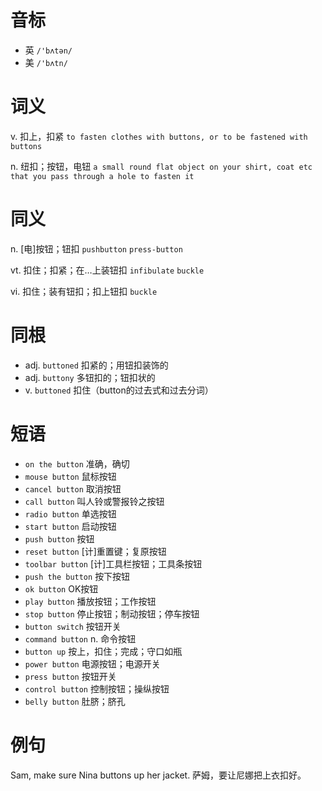 # 音标

- 英 `/'bʌtən/`
- 美 `/'bʌtn/`

# 词义

v. 扣上，扣紧
`to fasten clothes with buttons, or to be fastened with buttons`

n. 纽扣；按钮，电钮
`a small round flat object on your shirt, coat etc that you pass through a hole to fasten it`

# 同义

n. [电]按钮；钮扣
`pushbutton` `press-button`

vt. 扣住；扣紧；在…上装钮扣
`infibulate` `buckle`

vi. 扣住；装有钮扣；扣上钮扣
`buckle`

# 同根

- adj. `buttoned` 扣紧的；用钮扣装饰的
- adj. `buttony` 多钮扣的；钮扣状的
- v. `buttoned` 扣住（button的过去式和过去分词）

# 短语

- `on the button` 准确，确切
- `mouse button` 鼠标按钮
- `cancel button` 取消按钮
- `call button` 叫人铃或警报铃之按钮
- `radio button` 单选按钮
- `start button` 启动按钮
- `push button` 按钮
- `reset button` [计]重置键；复原按钮
- `toolbar button` [计]工具栏按钮；工具条按钮
- `push the button` 按下按钮
- `ok button` OK按钮
- `play button` 播放按钮；工作按钮
- `stop button` 停止按钮；制动按钮；停车按钮
- `button switch` 按钮开关
- `command button` n. 命令按钮
- `button up` 按上，扣住；完成；守口如瓶
- `power button` 电源按钮；电源开关
- `press button` 按钮开关
- `control button` 控制按钮；操纵按钮
- `belly button` 肚脐；脐孔

# 例句

Sam, make sure Nina buttons up her jacket.
萨姆，要让尼娜把上衣扣好。


